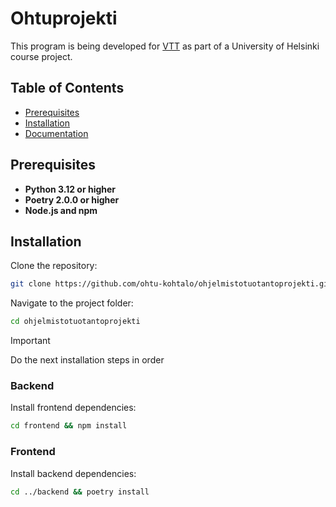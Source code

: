 # Ohtuprojekti

This program is being developed for [VTT](https://www.vttresearch.com/en) as part of a University of Helsinki course project.

## Table of Contents

- [Prerequisites](#prerequisites)
- [Installation](#installation)
- [Documentation](/docs/)

## Prerequisites

- **Python 3.12 or higher**
- **Poetry 2.0.0 or higher**
- **Node.js and npm**

## Installation

Clone the repository:

```bash
git clone https://github.com/ohtu-kohtalo/ohjelmistotuotantoprojekti.git
```

Navigate to the project folder:

```bash
cd ohjelmistotuotantoprojekti
```

> [!IMPORTANT]
> Do the next installation steps in order

### Backend

Install frontend dependencies:

```bash
cd frontend && npm install
```

### Frontend

Install backend dependencies:

```bash
cd ../backend && poetry install

```
